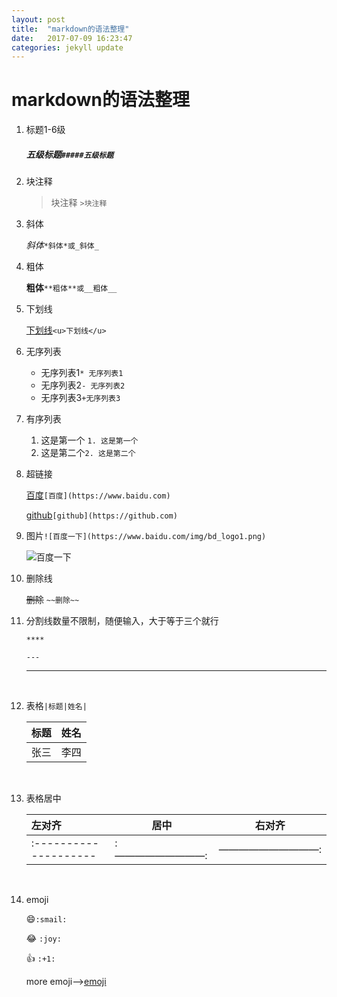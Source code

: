 ```yaml
---
layout: post
title:  "markdown的语法整理"
date:   2017-07-09 16:23:47
categories: jekyll update
---
```

# markdown的语法整理

1. 标题1-6级

   ##### 五级标题`#####五级标题`

2. 块注释

   > 块注释 `>块注释`


3. 斜体

   *斜体*`*斜体*或_斜体_`

4. 粗体

   **粗体**`**粗体**或__粗体__`

5. 下划线

   <u>下划线</u>`<u>下划线</u>`

6. 无序列表

   * 无序列表1`* 无序列表1`
   * 无序列表2`- 无序列表2`
   * 无序列表3`+无序列表3`

7. 有序列表

   1. 这是第一个 `1. 这是第一个`
   2. 这是第二个`2. 这是第二个`

8. 超链接

   [百度]( https://www.baidu.com/)`[百度](https://www.baidu.com)`

   [github](https://github.com/)`[github](https://github.com)`

9. 图片`![百度一下](https://www.baidu.com/img/bd_logo1.png)`

   ![百度一下](https://www.baidu.com/img/bd_logo1.png)

10. 删除线

    ~~删除~~  `~~删除~~`

11. 分割线数量不限制，随便输入，大于等于三个就行

    `****`

    `---`

    ---

    ​

12. 表格`|标题|姓名|`

    | 标题   | 姓名   |
    | ---- | ---- |
    | 张三   | 李四   |

    ​

13. 表格居中

    | 左对齐                   | 居中          | 右对齐         |
    | :-------------------- | ----------- | ----------- |
    | :-------------------- | :—————————: | ——————————: |

    ​

14. emoji

    ​:smile:​ `:smail:`

    :joy:	`:joy:`

    ​:+1: `:+1:`

    more emoji—>[emoji](https://github.com/guodongxiaren/README/blob/master/emoji.md)

    ​



